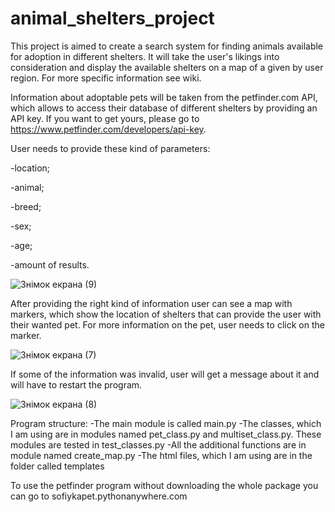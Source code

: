# animal_shelters_project

This project is aimed to create a search system for finding animals available for adoption in different shelters. It will take the user's likings into consideration and display the available shelters on a map of a given by user region. For more specific information see wiki.

Information about adoptable pets will be taken from the petfinder.com API, which allows to access their database of different shelters by providing an API key. If you want to get yours, please go to https://www.petfinder.com/developers/api-key.

User needs to provide these kind of parameters:

-location;

-animal;

-breed;

-sex;

-age;

-amount of results.

![Знімок екрана (9)](https://user-images.githubusercontent.com/47388433/57974703-61552900-79c5-11e9-92ed-6ff7d0f67cbb.png)

After providing the right kind of information user can see a map with markers, which show the location of shelters that can provide the user with their wanted pet.
For more information on the pet, user needs to click on the marker.

![Знімок екрана (7)](https://user-images.githubusercontent.com/47388433/57974738-d4f73600-79c5-11e9-8086-ec8101b1b049.png)


If some of the information was invalid, user will get a message about it and will have to restart the program.

![Знімок екрана (8)](https://user-images.githubusercontent.com/47388433/57974727-c3ae2980-79c5-11e9-8fa6-092bc4427b40.png)


Program structure:
-The main module is called main.py
-The classes, which I am using are in modules named pet_class.py and multiset_class.py. These modules are tested in test_classes.py
-All the additional functions are in module named create_map.py
-The html files, which I am using are in the folder called templates

To use the petfinder program without downloading the whole package you can go to sofiykapet.pythonanywhere.com
